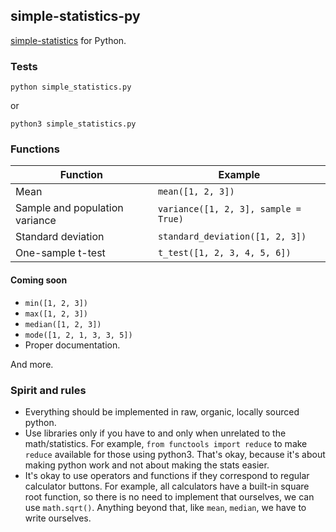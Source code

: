 ## simple-statistics-py

[simple-statistics](https://github.com/tmcw/simple-statistics)
for Python.

### Tests

    python simple_statistics.py

or

    python3 simple_statistics.py


### Functions

| Function                       | Example                              |
|--------------------------------|--------------------------------------|
| Mean                           | `mean([1, 2, 3])`                    |
| Sample and population variance | `variance([1, 2, 3], sample = True)` |
| Standard deviation             | `standard_deviation([1, 2, 3])`      |
| One-sample t-test              | `t_test([1, 2, 3, 4, 5, 6])`         |

#### Coming soon

- `min([1, 2, 3])`
- `max([1, 2, 3])`
- `median([1, 2, 3])`
- `mode([1, 2, 1, 3, 3, 5])`
- Proper documentation.

And more.

### Spirit and rules

- Everything should be implemented in raw, organic, locally sourced python.
- Use libraries only if you have to and only when unrelated to the math/statistics. For example, `from functools import reduce` to make `reduce` available for those using python3. That's okay, because it's about making python work and not about making the stats easier.
- It's okay to use operators and functions if they correspond to regular calculator buttons. For example, all calculators have a built-in square root function, so there is no need to implement that ourselves, we can use `math.sqrt()`.
Anything beyond that, like `mean`, `median`, we have to write ourselves.
